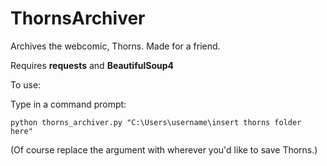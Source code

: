 # ThornsArchiver
Archives the webcomic, Thorns. Made for a friend.

Requires **requests** and **BeautifulSoup4**

To use:

Type in a command prompt:

`python thorns_archiver.py "C:\Users\username\insert thorns folder here"`

(Of course replace the argument with wherever you'd like to save Thorns.)
